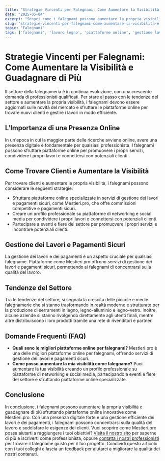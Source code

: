 ```yaml
---
title: "Strategie Vincenti per Falegnami: Come Aumentare la Visibilità e Guadagnare di Più"
date: "2025-05-04"
excerpt: "Scopri come i falegnami possono aumentare la propria visibilità, trovare nuovi clienti e gestire i lavori in modo efficiente con piattaforme innovative."
slug: "strategie-vincenti-per-falegnami-come-aumentare-la-visibilita-e-guadagnare-di-piu"
topic: "Falegnami"
tags: ['falegnami', 'lavoro legno', 'piattaforme online', 'gestione lavori', 'pagamenti sicuri']
---
```

# Strategie Vincenti per Falegnami: Come Aumentare la Visibilità e Guadagnare di Più

Il settore della falegnameria è in continua evoluzione, con una crescente domanda di professionisti qualificati. Per stare al passo con le tendenze del settore e aumentare la propria visibilità, i falegnami devono essere aggiornati sulle novità del mercato e sfruttare le piattaforme online per trovare nuovi clienti e gestire i lavori in modo efficiente.

## L'Importanza di una Presenza Online

In un'epoca in cui la maggior parte delle ricerche avviene online, avere una presenza digitale è fondamentale per qualsiasi professionista. I falegnami possono sfruttare piattaforme online per promuovere i propri servizi, condividere i propri lavori e connettersi con potenziali clienti.

## Come Trovare Clienti e Aumentare la Visibilità

Per trovare clienti e aumentare la propria visibilità, i falegnami possono considerare le seguenti strategie:

* Sfruttare piattaforme online specializzate in servizi di gestione dei lavori e pagamenti sicuri, come Mestieri.pro, che offre commissioni competitive e pagamenti sicuri.
* Creare un profilo professionale su piattaforme di networking e social media per condividere i propri lavori e connettersi con potenziali clienti.
* Partecipare a eventi e fiere del settore per promuovere i propri servizi e incontrare potenziali clienti.

## Gestione dei Lavori e Pagamenti Sicuri

La gestione dei lavori e dei pagamenti è un aspetto cruciale per qualsiasi falegname. Piattaforme come Mestieri.pro offrono servizi di gestione dei lavori e pagamenti sicuri, permettendo ai falegnami di concentrarsi sulla qualità del lavoro.

## Tendenze del Settore

Tra le tendenze del settore, si segnala la crescita delle piccole e medie falegnamerie che si stanno trasformando in realtà moderne e strutturate per la produzione di serramenti in legno, legno-alluminio e legno-vetro. Inoltre, alcune aziende si stanno rivolgendo direttamente agli utenti finali, mentre altre distribuiscono i loro prodotti tramite una rete di rivenditori e partner.

## Domande Frequenti (FAQ)

* **Quali sono le migliori piattaforme online per falegnami?**
 Mestieri.pro è una delle migliori piattaforme online per falegnami, offrendo servizi di gestione dei lavori e pagamenti sicuri.
* **Come posso aumentare la mia visibilità come falegname?**
 Puoi aumentare la tua visibilità creando un profilo professionale su piattaforme di networking e social media, partecipando a eventi e fiere del settore e sfruttando piattaforme online specializzate.

## Conclusione

In conclusione, i falegnami possono aumentare la propria visibilità e guadagnare di più sfruttando piattaforme online innovative come Mestieri.pro. Con una presenza digitale forte e una gestione efficiente dei lavori e dei pagamenti, i falegnami possono concentrarsi sulla qualità del lavoro e soddisfare le esigenze dei clienti. 
Vuoi scoprire come Mestieri.pro possa aiutarti a raggiungere i tuoi obiettivi? [Visita il nostro sito](https://mestieri.pro/info) per saperne di più e iscriverti come professionista, oppure [contatta i nostri professionisti](https://mestieri.pro) per trovare il falegname giusto per il tuo progetto. 
Condividi questo articolo con i tuoi colleghi e lascia un feedback per aiutarci a migliorare la qualità dei nostri contenuti.